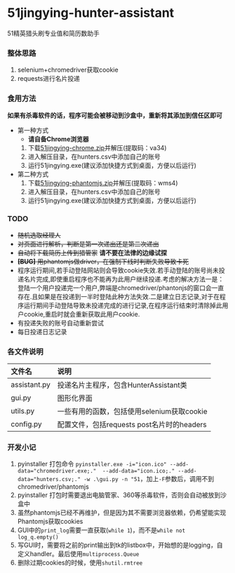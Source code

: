 # 51jingying-hunter-assistant
51精英猎头刷专业值和简历数助手


### 整体思路  

1. selenium+chromedriver获取cookie
2. requests进行名片投递


### 食用方法  
**如果有杀毒软件的话，程序可能会被移动到沙盒中，重新将其添加到信任区即可**
+ 第一种方式
    - **请自备Chrome浏览器**
    1. 下载[51jingying-chrome.zip](https://pan.baidu.com/s/1JliLr3HPmRPUSzogG_Ra4w)并解压(提取码：va34)
    2. 进入解压目录，在hunters.csv中添加自己的账号
    3. 运行51jingying.exe(建议添加快捷方式到桌面，方便以后运行)
+ 第二种方式
    1. 下载[51jingying-phantomjs.zip](https://pan.baidu.com/s/1Vos5m6DvRGCfi7DYR0Foqw)并解压(提取码：wms4)
    2. 进入解压目录，在hunters.csv中添加自己的账号
    3. 运行51jingying.exe(建议添加快捷方式到桌面，方便以后运行)


### TODO  

* ~~随机选取经理人~~
* ~~对页面进行解析，判断是第一次递出还是第二次递出~~
* ~~自动将下载简历上传到猎管家~~  **请不要在法律的边缘试探**
* ~~**[BUG]** 用phantomjs做driver，在强制下线时判断失败导致卡死~~
* 程序运行期间,若手动登陆网站则会导致cookie失效.若手动登陆的账号尚未投递名片完成,即使重启程序也不能再为此用户继续投递.考虑的解决方法一是：登陆一个用户投递完一个用户,弊端是chromedriver/phantonjs的窗口会一直存在.且如果是在投递到一半时登陆此种方法失效.二是建立日志记录,对于在程序运行期间手动登陆导致未投递完成的进行记录,在程序运行结束时清除掉此用户cookie,重启时就会重新获取此用户cookie.
* 有投递失败的账号自动重新尝试
* 每日投递日志记录

### 各文件说明  
| 文件名 | 说明 |
| :--- | :--- |
| assistant.py | 投递名片主程序，包含HunterAssistant类 |
| gui.py | 图形化界面 |
| utils.py | 一些有用的函数，包括使用selenium获取cookie |
| config.py | 配置文件，包括requests post名片时的headers |


### 开发小记  

1. pyinstaller 打包命令 `pyinstaller.exe -i="icon.ico" --add-data="chromedriver.exe;."  --add-data="icon.ico;." --add-data="hunters.csv;." -w .\gui.py -n "51`，加上`-F`参数后，调用不到chromedriver/phantomjs
2. pyinstaller 打包时需要退出电脑管家、360等杀毒软件，否则会自动被放到沙盒中
3. 虽然phantomjs已经不再维护，但是因为其不需要浏览器依赖，仍希望能实现Phantomjs获取cookies
4. GUI中的`print_log`需要一直获取(`while 1`)，而不是`while not log_q.empty()`
5. 写GUI时，需要将之前的print输出到tk的listbox中，开始想的是logging，自定义handler。最后使用`multiprocess.Queue`
6. 删除过期cookies的时候，使用`shutil.rmtree`
